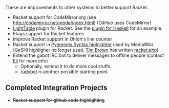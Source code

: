 These are improvements to other systems to better support Racket.

* Racket support for CodeMirror.org (see http://codemirror.net/mode/index.html) (GitHub uses CodeMirror)
* [LightTable](http://www.lighttable.com/) plugin for Racket. See the [plugin for Haskell](https://github.com/jetaggart/light-haskell) for an example.
* Etags support for Racket features
* Improve Racket support in Ohloh's line counter
* Racket support in [Pygments Syntax highlighter](http://pygments.org/languages/) used by MediaWiki (GeSHi highligher no longer used. [Tim Brown](mailto:tim@timb.net) has written [racket.php](https://github.com/tim-brown/geshi-racket/blob/master/racket.php))
* Extend the gabot IRC bot to deliver messages to offline people
  (contact [Eli](mailto:eli@barzilay.org) for more info)
  - Optionally, extend it to do more cool stuffs
  - [rudybot](https://github.com/offby1/rudybot) is another possible starting point

## Completed Integration Projects

* ~~Racket support for github code highlighting~~